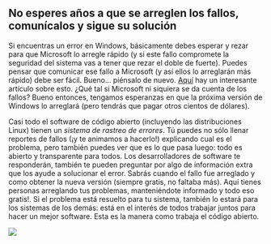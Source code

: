 

<div id="corps">

<h2>No esperes años a que se arreglen los fallos, comunícalos y sigue su solución</h2>

Si encuentras un error en Windows, básicamente debes esperar y rezar para que Microsoft lo arregle rápido (y si este fallo compromete la seguridad del sistema vas a tener que rezar el doble de fuerte). Puedes pensar que comunicar ese fallo a Microsoft (y así ellos lo arreglarán más rápido) debe ser fácil. Bueno... piénsalo de nuevo. <a 
href="http://www.oreillynet.com/mac/blog/2002/06/mission_impossible_submitting.html">Aquí</a> 
hay un interesante artículo sobre esto. ¿Qué tal si Microsoft ni siquiera se da cuenta de los fallos? Bueno entonces, tengamos esperanzas en que la próxima versión de Windows lo arreglará (pero tendrás que pagar otros cientos de dólares).

Casi todo el software de código abierto (incluyendo las distribuciones Linux) tienen un <i>sistema de rastreo de errores</i>. Tú puedes no sólo llenar reportes de fallos (¡y te animamos a hacerlo!) explicando cual es el problema, pero también puedes ver que es lo que pasa luego: todo es abierto y transparente para todos. Los desarrolladores de software te responderán, también te pueden preguntar por algo de información extra que los ayude a solucionar el error. Sabrás cuando el fallo fue arreglado y como obtener la nueva versión (siempre gratis, no faltaba más). Aquí tienes personas arreglando tus problemas, manteniéndote informado y todo eso gratis!. Si el problema está resuelto para tu sistema, también lo estará para los sistemas de los demás: está en el interés de todos trabajar juntos para hacer un mejor software. Esta es la manera como trabaja el código abierto.

<img src="Images/report_bugs_thumb.png" />

</div>


